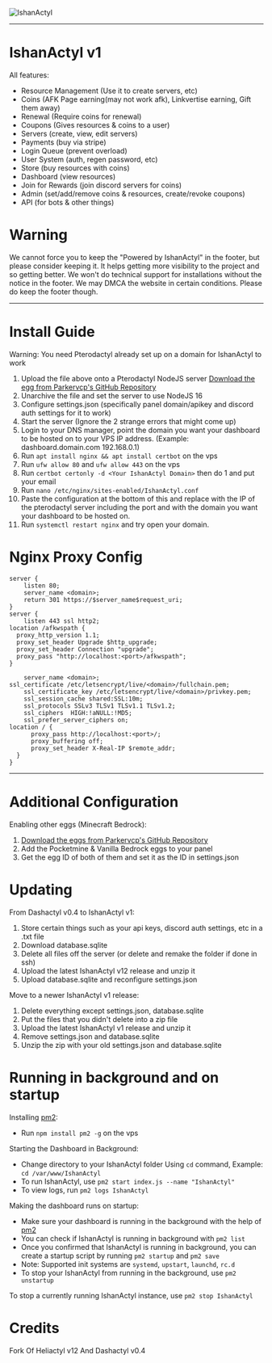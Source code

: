 ![IshanActyl](https://cdn.discordapp.com/attachments/984059561759633448/1028639433626493018/unknown.png)

<hr>

# IshanActyl v1

All features:
- Resource Management (Use it to create servers, etc)
- Coins (AFK Page earning(may not work afk), Linkvertise earning, Gift them away)
- Renewal (Require coins for renewal)
- Coupons (Gives resources & coins to a user)
- Servers (create, view, edit servers)
- Payments (buy via stripe)
- Login Queue (prevent overload)
- User System (auth, regen password, etc)
- Store (buy resources with coins)
- Dashboard (view resources)
- Join for Rewards (join discord servers for coins)
- Admin (set/add/remove coins & resources, create/revoke coupons)
- API (for bots & other things)

# Warning

We cannot force you to keep the "Powered by IshanActyl" in the footer, but please consider keeping it. It helps getting more visibility to the project and so getting better. We won't do technical support for installations without the notice in the footer. We may DMCA the website in certain conditions.
Please do keep the footer though.

<hr>

# Install Guide

Warning: You need Pterodactyl already set up on a domain for IshanActyl to work
1. Upload the file above onto a Pterodactyl NodeJS server [Download the egg from Parkervcp's GitHub Repository](https://raw.githubusercontent.com/parkervcp/eggs/master/bots/discord/dynamica/egg-dynamica.json)
2. Unarchive the file and set the server to use NodeJS 16
3. Configure settings.json (specifically panel domain/apikey and discord auth settings for it to work)
4. Start the server (Ignore the 2 strange errors that might come up)
5. Login to your DNS manager, point the domain you want your dashboard to be hosted on to your VPS IP address. (Example: dashboard.domain.com 192.168.0.1)
6. Run `apt install nginx && apt install certbot` on the vps
7. Run `ufw allow 80` and `ufw allow 443` on the vps
8. Run `certbot certonly -d <Your IshanActyl Domain>` then do 1 and put your email
9. Run `nano /etc/nginx/sites-enabled/IshanActyl.conf`
10. Paste the configuration at the bottom of this and replace with the IP of the pterodactyl server including the port and with the domain you want your dashboard to be hosted on.
11. Run `systemctl restart nginx` and try open your domain.

# Nginx Proxy Config
```Nginx
server {
    listen 80;
    server_name <domain>;
    return 301 https://$server_name$request_uri;
}
server {
    listen 443 ssl http2;
location /afkwspath {
  proxy_http_version 1.1;
  proxy_set_header Upgrade $http_upgrade;
  proxy_set_header Connection "upgrade";
  proxy_pass "http://localhost:<port>/afkwspath";
}
    
    server_name <domain>;
ssl_certificate /etc/letsencrypt/live/<domain>/fullchain.pem;
    ssl_certificate_key /etc/letsencrypt/live/<domain>/privkey.pem;
    ssl_session_cache shared:SSL:10m;
    ssl_protocols SSLv3 TLSv1 TLSv1.1 TLSv1.2;
    ssl_ciphers  HIGH:!aNULL:!MD5;
    ssl_prefer_server_ciphers on;
location / {
      proxy_pass http://localhost:<port>/;
      proxy_buffering off;
      proxy_set_header X-Real-IP $remote_addr;
  }
}
```

<hr>

# Additional Configuration

Enabling other eggs (Minecraft Bedrock):
1. [Download the eggs from Parkervcp's GitHub Repository](https://github.com/parkervcp/eggs/tree/master/bots/discord/discord.js)
2. Add the Pocketmine & Vanilla Bedrock eggs to your panel
3. Get the egg ID of both of them and set it as the ID in settings.json

# Updating 

From Dashactyl v0.4 to IshanActyl v1:
1. Store certain things such as your api keys, discord auth settings, etc in a .txt file
2. Download database.sqlite 
3. Delete all files off the server (or delete and remake the folder if done in ssh)
4. Upload the latest IshanActyl v12 release and unzip it
5. Upload database.sqlite and reconfigure settings.json

Move to a newer IshanActyl v1 release:
1. Delete everything except settings.json, database.sqlite
2. Put the files that you didn't delete into a zip file
3. Upload the latest IshanActyl v1 release and unzip it
4. Remove settings.json and database.sqlite
5. Unzip the zip with your old settings.json and database.sqlite

# Running in background and on startup
Installing [pm2](https://github.com/Unitech/pm2):
- Run `npm install pm2 -g` on the vps

Starting the Dashboard in Background:
- Change directory to your IshanActyl folder Using `cd` command, Example: `cd /var/www/IshanActyl` 
- To run IshanActyl, use `pm2 start index.js --name "IshanActyl"`
- To view logs, run `pm2 logs IshanActyl`

Making the dashboard runs on startup:
- Make sure your dashboard is running in the background with the help of [pm2](https://github.com/Unitech/pm2)
- You can check if IshanActyl is running in background with `pm2 list`
- Once you confirmed that IshanActyl is running in background, you can create a startup script by running `pm2 startup` and `pm2 save`
- Note: Supported init systems are `systemd`, `upstart`, `launchd`, `rc.d`
- To stop your IshanActyl from running in the background, use `pm2 unstartup`

To stop a currently running IshanActyl instance, use `pm2 stop IshanActyl`

# Credits
Fork Of Heliactyl v12 And Dashactyl v0.4
